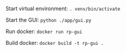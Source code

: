Start virtual environment:
<code>. venv/bin/activate</code>

Start the GUI:
<code>python ./app/gui.py</code>

Run docker:
<code>docker run rp-gui</code>

Build docker:
<code>docker build -t rp-gui .</code>
